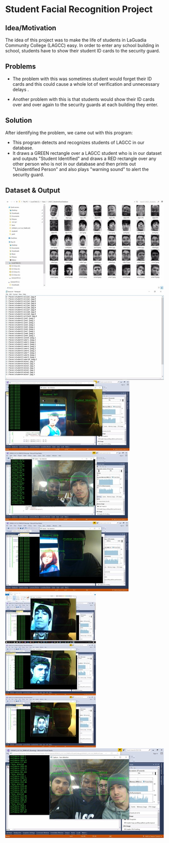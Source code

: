 # Student Facial Recognition Project

## Idea/Motivation
   The idea of this project was to make the life of students in LaGuadia Community College (LAGCC) easy. In order to enter any school building in school, students have to show their student ID cards to the security guard. 

## Problems
 * The problem with this was sometimes student would forget their ID cards and this could cause a whole lot of verification and unnecessary delays . 

* Another problem with this is that students would show their ID cards over and over again to the security guards at each building they enter.

## Solution
After identifying the problem, we came out with this program:

 * This program detects and recognizes students of LAGCC in our database.
 * It draws a GREEN rectangle over a LAGCC student who is in our dataset and outputs "Student Identified" and draws a RED rectangle over any other person who is not in our database and then prints out "Unidentified Person" and also plays "warning sound" to alert the security guard.

## Dataset & Output 
![](https://github.com/agyapongeli77/facialrecognition-classproject/raw/master/Dataset.jpg)
![](https://github.com/agyapongeli77/facialrecognition-classproject/blob/master/Dataset_file.jpg)
![](https://github.com/agyapongeli77/facialrecognition-classproject/blob/master/Output1.jpg)
![](https://github.com/agyapongeli77/facialrecognition-classproject/blob/master/Output2.jpg)
![](https://github.com/agyapongeli77/facialrecognition-classproject/blob/master/Output3.jpg)
![](https://github.com/agyapongeli77/facialrecognition-classproject/blob/master/Output4.jpg)
![](https://github.com/agyapongeli77/facialrecognition-classproject/blob/master/Output5.jpg)
![](https://github.com/agyapongeli77/facialrecognition-classproject/blob/master/Output6.jpg)
![](https://github.com/agyapongeli77/facialrecognition-classproject/blob/master/Output7.jpg)
